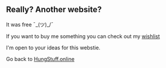 ## Really? Another website?

It was free ¯\_(ツ)_/¯ 

If you want to buy me something you can check out my [wishlist](https://elhungus.notion.site/Wishlist-11e3757523fe80eaa3b9c4b8deec0bdc?pvs=4)

I'm open to your ideas for this webstie.

Go back to [HungStuff.online](www.hungstuff.online)
